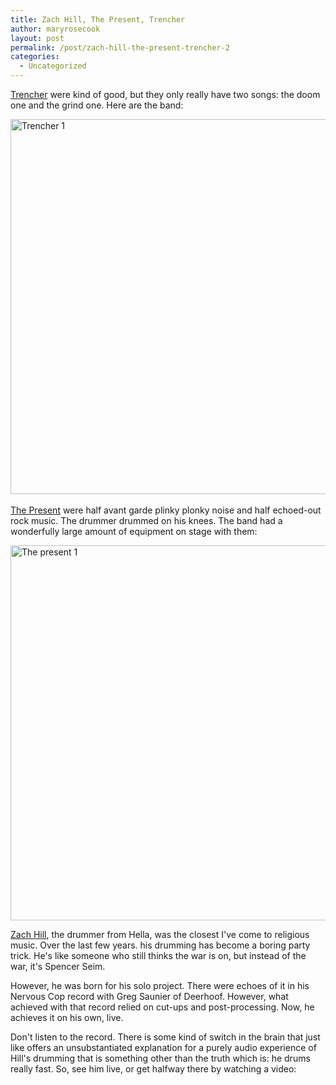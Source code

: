 ```yaml
---
title: Zach Hill, The Present, Trencher
author: maryrosecook
layout: post
permalink: /post/zach-hill-the-present-trencher-2
categories:
  - Uncategorized
---
```

[Trencher][1] were kind of good, but they only really have two songs: the doom one and the grind one. Here are the band:

[<img src="http://farm4.static.flickr.com/3098/3101033154_5b7150a87f.jpg" alt="Trencher 1" width="600" border=0 />][2]  
[  
The Present][3] were half avant garde plinky plonky noise and half echoed-out rock music. The drummer drummed on his knees. The band had a wonderfully large amount of equipment on stage with them:

[<img src="http://farm4.static.flickr.com/3133/3100196997_eb49cf9d41.jpg" alt="The present 1" width="600" border=0 />][4]

[Zach Hill][5], the drummer from Hella, was the closest I've come to religious music. Over the last few years. his drumming has become a boring party trick. He's like someone who still thinks the war is on, but instead of the war, it's Spencer Seim.

However, he was born for his solo project. There were echoes of it in his Nervous Cop record with Greg Saunier of Deerhoof. However, what achieved with that record relied on cut-ups and post-processing. Now, he achieves it on his own, live.

Don't listen to the record. There is some kind of switch in the brain that just like offers an unsubstantiated explanation for a purely audio experience of Hill's drumming that is something other than the truth which is: he drums really fast. So, see him live, or get halfway there by watching a video:

 [1]: http://myspace.com/trenchergrind
 [2]: http://www.flickr.com/photos/23309790@N07/3101033154/ "Trencher 1 by maryrosecook, on Flickr"
 [3]: http://www.myspace.com/thepresentnewyork
 [4]: http://www.flickr.com/photos/23309790@N07/3100196997/ "The Present 1 by maryrosecook, on Flickr"
 [5]: http://www.myspace.com/zachhillmusic